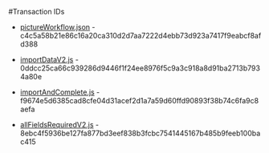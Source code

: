 #Transaction IDs
* [pictureWorkflow.json](pictureWorkflow.json) - c4c5a58b21e86c16a20ca310d2d7aa7222d4ebb73d923a7417f9eabcf8afd388

* [importDataV2.js](importDataV2.js) - 0ddcc25ca66c939286d9446f1f24ee8976f5c9a3c918a8d91ba2713b7934a80e

* [importAndComplete.js](importAndComplete.js) - f9674e5d6385cad8cfe04d31acef2d1a7a59d60ffd90893f38b74c6fa9c8aefa

* [allFieldsRequiredV2.js](allFieldsRequiredV2.js) - 8ebc4f5936be127fa877bd3eef838b3fcbc7541445167b485b9feeb100bac415